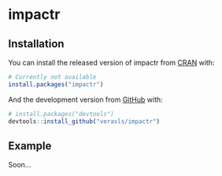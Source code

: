 
<!-- README.md is generated from README.Rmd. Please edit that file -->

# impactr

<!-- badges: start -->
<!-- badges: end -->

## Installation

You can install the released version of impactr from
[CRAN](https://CRAN.R-project.org) with:

``` r
# Currently not available
install.packages("impactr")
```

And the development version from [GitHub](https://github.com/) with:

``` r
# install.packages("devtools")
devtools::install_github("verasls/impactr")
```

## Example

Soon…
